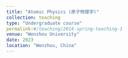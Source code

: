 ```yaml
---
title: "Atomic Physics (原子物理学)"
collection: teaching
type: "Undergraduate course"
permalink:#/teaching/2014-spring-teaching-1
venue: "Wenzhou University"
date: 2023
location: "Wenzhou, China"
---
```

